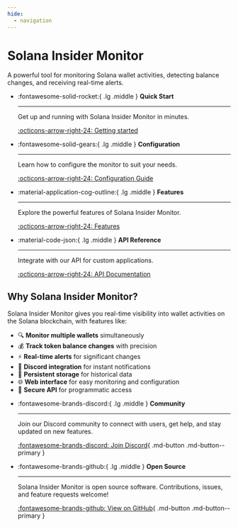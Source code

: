 ```yaml
---
hide:
  - navigation
---
```


# Solana Insider Monitor

A powerful tool for monitoring Solana wallet activities, detecting balance changes, and receiving real-time alerts.

<div class="grid cards" markdown>

-   :fontawesome-solid-rocket:{ .lg .middle } __Quick Start__

    ---

    Get up and running with Solana Insider Monitor in minutes.

    [:octicons-arrow-right-24: Getting started](getting-started/quick-start.md)

-   :fontawesome-solid-gears:{ .lg .middle } __Configuration__

    ---

    Learn how to configure the monitor to suit your needs.

    [:octicons-arrow-right-24: Configuration Guide](configuration/index.md)

</div>

<div class="grid cards" markdown>

-   :material-application-cog-outline:{ .lg .middle } __Features__

    ---

    Explore the powerful features of Solana Insider Monitor.

    [:octicons-arrow-right-24: Features](features/index.md)

-   :material-code-json:{ .lg .middle } __API Reference__

    ---

    Integrate with our API for custom applications.

    [:octicons-arrow-right-24: API Documentation](api/index.md)

</div>

## Why Solana Insider Monitor?

Solana Insider Monitor gives you real-time visibility into wallet activities on the Solana blockchain, with features like:

- 🔍 **Monitor multiple wallets** simultaneously
- 💰 **Track token balance changes** with precision
- ⚡ **Real-time alerts** for significant changes
- 🔔 **Discord integration** for instant notifications
- 💾 **Persistent storage** for historical data
- 🌐 **Web interface** for easy monitoring and configuration
- 🔑 **Secure API** for programmatic access

<div class="grid cards" markdown>

-   :fontawesome-brands-discord:{ .lg .middle } __Community__

    ---

    Join our Discord community to connect with users,
    get help, and stay updated on new features.

    [:fontawesome-brands-discord: Join Discord](https://discord.gg/7vY9ZBPdya){ .md-button .md-button--primary }

-   :fontawesome-brands-github:{ .lg .middle } __Open Source__

    ---

    Solana Insider Monitor is open source software.
    Contributions, issues, and feature requests welcome!

    [:fontawesome-brands-github: View on GitHub](https://github.com/accursedgalaxy/insider-monitor){ .md-button .md-button--primary }

</div>
